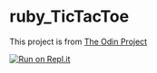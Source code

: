 # ruby_TicTacToe
This project is from [The Odin Project](https://www.theodinproject.com/courses/ruby-programming/lessons/oop)

[![Run on Repl.it](https://repl.it/badge/github/rlmoser99/ruby_TicTacToe)](https://repl.it/github/rlmoser99/ruby_TicTacToe)